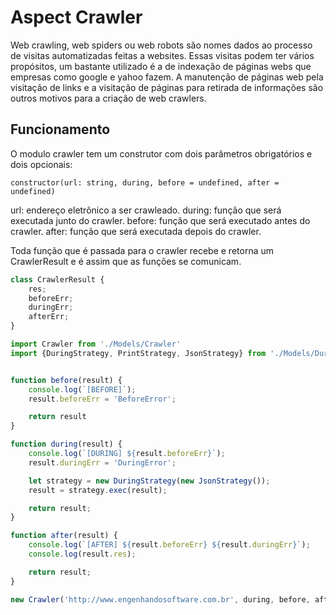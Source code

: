 # Aspect Crawler

Web crawling, web spiders ou web robots são nomes dados ao processo de visitas automatizadas feitas a websites. Essas visitas podem ter vários propósitos, um bastante utilizado é a de indexação de páginas webs que empresas como google e yahoo fazem. A manutenção de páginas web pela visitação de links e a visitação de páginas para retirada de informações são outros motivos para a criação de web crawlers.

## Funcionamento

O modulo crawler tem um construtor com dois parâmetros obrigatórios e dois opcionais:

    constructor(url: string, during, before = undefined, after = undefined)
    
url: endereço eletrônico a ser crawleado.
during: função que será executada junto do crawler.
before: função que será executado antes do crawler.
after: função que será executada depois do crawler.

Toda função que é passada para o crawler recebe e retorna um CrawlerResult e é assim que as funções se comunicam.

`````typescript
class CrawlerResult {
    res;
    beforeErr;
    duringErr;
    afterErr;
}
`````


````typescript
import Crawler from './Models/Crawler'
import {DuringStrategy, PrintStrategy, JsonStrategy} from './Models/DuringStrategy'


function before(result) {
    console.log(`[BEFORE]`);
    result.beforeErr = 'BeforeError';

    return result
}

function during(result) {
    console.log(`[DURING] ${result.beforeErr}`);
    result.duringErr = 'DuringError';

    let strategy = new DuringStrategy(new JsonStrategy());
    result = strategy.exec(result);

    return result;
}

function after(result) {
    console.log(`[AFTER] ${result.beforeErr} ${result.duringErr}`);
    console.log(result.res);

    return result;
}

new Crawler('http://www.engenhandosoftware.com.br', during, before, after);
```` 

